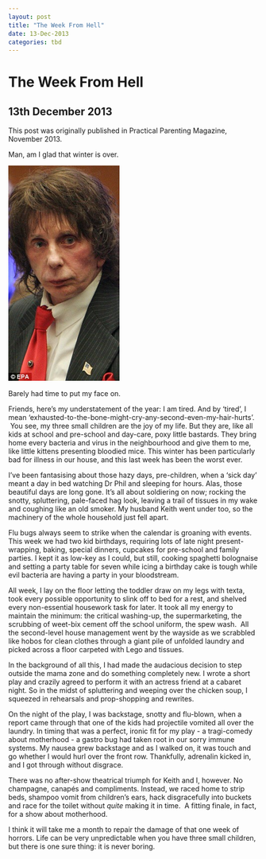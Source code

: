 ```yaml
---
layout: post
title: "The Week From Hell"
date: 13-Dec-2013
categories: tbd
---
```


# The Week From Hell

## 13th December 2013

This post was originally published in Practical Parenting Magazine,   November 2013.

Man, am I glad that winter is over.

<img class="photo-horiz" src="/images/2013/12/article-1164974-0419C704000005DC-301_224x433.jpg" />

Barely had time to put my face on.

Friends, here’s my understatement of the year: I am tired. And by ‘tired’, I mean ‘exhausted-to-the-bone-might-cry-any-second-even-my-hair-hurts’.  You see, my three small children are the joy of my life. But they are, like all kids at school and pre-school and day-care, poxy little bastards. They bring home every bacteria and virus in the neighbourhood and give them to me, like little kittens presenting bloodied mice. This winter has been particularly bad for illness in our house, and this last week has been the worst ever.

I’ve been fantasising about those hazy days, pre-children, when a ‘sick day’ meant a day in bed watching Dr Phil and sleeping for hours. Alas, those beautiful days are long gone. It’s all about soldiering on now; rocking the snotty, spluttering, pale-faced hag look, leaving a trail of tissues in my wake and coughing like an old smoker. My husband Keith went under too, so the machinery of the whole household just fell apart.

Flu bugs always seem to strike when the calendar is groaning with events. This week we had two kid birthdays, requiring lots of late night present-wrapping, baking, special dinners, cupcakes for pre-school and family parties. I kept it as low-key as I could, but still, cooking spaghetti bolognaise and setting a party table for seven while icing a birthday cake is tough while evil bacteria are having a party in your bloodstream.

All week, I lay on the floor letting the toddler draw on my legs with texta, took every possible opportunity to slink off to bed for a rest, and shelved every non-essential housework task for later. It took all my energy to maintain the minimum: the critical washing-up, the supermarketing, the scrubbing of weet-bix cement off the school uniform, the spew wash.  All the second-level house management went by the wayside as we scrabbled like hobos for clean clothes through a giant pile of unfolded laundry and picked across a floor carpeted with Lego and tissues.

In the background of all this, I had made the audacious decision to step outside the mama zone and do something completely new. I wrote a short play and crazily agreed to perform it with an actress friend at a cabaret night. So in the midst of spluttering and weeping over the chicken soup, I squeezed in rehearsals and prop-shopping and rewrites.

On the night of the play, I was backstage, snotty and flu-blown, when a report came through that one of the kids had projectile vomited all over the laundry. In timing that was a perfect, ironic fit for my play - a tragi-comedy about motherhood - a gastro bug had taken root in our sorry immune systems. My nausea grew backstage and as I walked on, it was touch and go whether I would hurl over the front row. Thankfully, adrenalin kicked in, and I got through without disgrace.

There was no after-show theatrical triumph for Keith and I, however. No champagne, canapés and compliments. Instead, we raced home to strip beds, shampoo vomit from children’s ears, hack disgracefully into buckets and race for the toilet without *quite* making it in time.  A fitting finale, in fact, for a show about motherhood.

I think it will take me a month to repair the damage of that one week of horrors. Life can be very unpredictable when you have three small children, but there is one sure thing: it is never boring.
